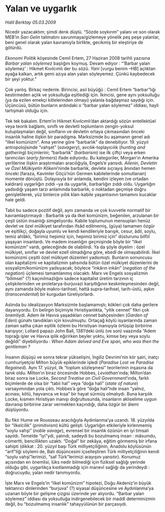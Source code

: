 # Yalan ve uygarlık

*Halil Berktay 05.03.2009*

<div class="taraf_structure_2col_1zq">
<div class="margen_n">



 <p>Nicedir yazacaktım; şimdi denk düştü. “Sözde soykırım” yalanı ve son olarak MEB’in <i>Sarı Gelin</i> talimatını savunmaya/gizlemeye yönelik peş peşe yalanlar, beni genel olarak yalan kavramıyla birlikte, gecikmiş bir eleştiriye de götürdü. <i><br/><br/>Ekonomi Politik</i> köşesinde<b> </b>Cemil Ertem, 27 Haziran 2008 tarihli yazısına <i>Barbar yalan söylemez</i> başlığını koymuş. Devam ediyor : “‘Barbar yalan söylemez’ : Hikmet Kıvılcımlı der bu sözü. <i>Yani</i> [vurgu benim –HB] açlıktan ayağa kalkan, artık gemi azıya alan yalan söyleyemez. Çünkü kaybedecek bir şeyi yoktur.” <br/><br/>Çok yanlış. Birkaç nedenle. Birincisi, asıl büyüğü : Cemil Ertem “barbar”lığı kestirmeden açlık ve yoksulluğa eşitlediği için. İkincisi, gene aynı yoksulluğu (ya da ezilen emekçi kitlelerinden olmayı) yalanla bağdaşmaz saydığı için. Üçüncüsü, bütün bunların ardındaki o “barbar yalan söylemez” iddiası, hayli tartışmalı olduğu için. <br/><br/>Tek tek bakalım. Ertem’in Hikmet Kıvılcımlı’dan aktardığı sözün entellektüel veya teorik bağlamı, sınıflı ve devletli toplumların zengin-yoksul kutuplaşmaları değil, sınıfların ve devletin ortaya çıkmasından önceki insanlık haline ilişkin bir paradigma. Marksizmde bu aşamanın genel adı “ilkel komünizm”. Ama yerine göre “barbarlık” da denebiliyor. 19. yüzyıl antropolojisinde “vahşet” (<i>savagery</i>), avcılık-toplayıcılık (<i>hunting and gathering</i>) biçimlerini; “barbarlık” (<i>barbarism</i>) ise ilk çiftçi veya erken tarımcıları (<i>early farmers</i>) ifade ediyordu. Bu kategoriler, Morgan’ın Amerika yerlilerine ilişkin araştırmaları aracılığıyla, Engels’e yansıdı. <i>Ailenin, Devletin ve Özel Mülkiyetin Kökeni</i>’ninde barbarlık, devlete sıçrayış ânından hemen önceki (faraza, Kavimler Göçü’nün Germen kabilelerinde somutlanan) momente dönüştü. Dolayısıyla bir anlamda, kendini izleyen (ve ortadan kaldıran) uygarlığın zıddı –ya da uygarlık, barbarlığın zıddı oldu. Uygarlığın yadsıdığı yaşam tarzı anlamında barbarlık, o noktadan geçmişe doğru genişletilerek, yüz binlerce yıllık klan-kabile yaşantısının tamamını kucaklar hale geldi. <br/><br/>Tabii bu sadece pozitif değil, aynı zamanda ve çok kuvvetle normatif bir kavramlaştırmaydı : Barbarlık ya da ilkel komünizm, beğenilen, arzulanan bir çeşit üstün insanlığı simgeliyordu. Kabile toplumunun mensupları henüz devlet ve özel mülkiyet tarafından ifsâd edilmemiş, (güya) tamamen özgür ve eşitlikçi, doğayla uyumlu ve kendi kendileriyle barışık, cesur, âdil, soylu, temiz ahlâklı, “birimiz hepimiz için, hepimiz birimiz için” düsturunu bilfiil yaşayan insanlardı. Ve madem insanlığın geçmişinde böyle bir “ilkel komünizm” vardı, geleceğinde de olabilirdi. Ya da şöyle diyelim : özel mülkiyet, sınıflar ve devlet ezelî olmadığına göre, ebedî de olmayabilirdi. İlkel komünizmi çeşitli özel mülkiyet düzenleri yadsımıştı. Bunların sonuncusu olan kapitalizmi ve kapitalizmin şahsında bütün özel mülkiyet düzenlerini de sosyalizm/komünizm yadsıyacak; böylece “inkârın inkârı” (<i>negation of the negation</i>) üçlemesi tamamlanmış olacaktı. Marx ve Engels sosyalizmin “bilimsel” (?) kaçınılmazlığını sadece kapitalist üretim tarzının iç çelişkilerinden ve proletarya-burjuvazi karşıtlığının keskinleşmesinden değil, aynı zamanda böyle makro-tarihsel, hattâ supra-tarihsel, tarih-üstü, aşkın (<i>transcendental</i>) bir kurgudan türetiyorlardı. <br/><br/>Aslında bu idealizasyon Marksizmle başlamamıştı; kökleri çok daha gerilere dayanıyordu. En belirgin biçimiyle Hıristiyanlıkta, “yitik cennet” fikri çok önemliydi. Adem ile Havva yaşadıkları cennet bahçesinden (<i>Garden of Eden</i>) günahı tanıdıkları için kovulmuştu. Ortaçağ köylü isyanlarında zaman zaman satha çıkan eşitlik özlemi bu Hıristiyan inanışıyla örtüşüp birbirine karışıyor; Lollard papazı John Ball, 1381’deki ünlü (ve son) vaazında “Adem toprağı işler ve Havva iplik eğirirken beyler yoktu, kimse bey veya soylu değildi” diyebiliyordu : <i>When Adam delved and Eve span, who was then the gentleman ?</i> <br/><br/>İnsanın düşüşü ve sonra tekrar yükselişini, İngiliz Devrimi’nin kör şairi, inatçı cumhuriyetçisi Milton büyük epiklerinde işledi (<i>Paradise Lost</i> ve <i>Paradise Regained</i>). Aynı 17. yüzyıl, ilk “toplum sözleşmesi” teorilerinin inşasına da tanık oldu. Milton’ın biraz öncesinde Hobbes, <i>Leviathan</i>’ında; Milton’dan biraz sonra ise Locke, <i>Second Treatise on Civil Government</i>’ında, farklı biçimlerde de olsa bir “tabii hal” veya “doğa hali” (<i>state of nature</i>) varsayımından yola çıktı. Hobbes’a göre “doğa hali”nde insan “yalnız, acınası, kötü, hayvanca ve kısa” bir hayat sürmüş olmalıydı. Buna karşılık Locke, kısmen Hıristiyan inanışı doğrultusunda, insanların aklıselime uygun davranıp birbirine zarar vermekten kaçındığı, daha özgür bir âlemi düşlüyordu. <br/><br/>Bu fikir Hume ve Rousseau aracılığıyla Aydınlanma’ya uzandı. 18. yüzyılda bir “ilkelcilik” (<i>primitivism</i>) kültü gelişti. Uygarlığın etkileriyle kirlenmemiş “soylu vahşi” (<i>noble savage</i>), evrensel bir insanlık özünün en iyi timsali sayıldı. Temelde “iyi”ydi, yalındı, sadeydi bu bozulmamış insan : mâsumdu, cömertti, bencillikten uzaktı. “Doğal” bir zekâya, eğitim görmemiş bir irfana sahipti (dikkat : 20. yüzyıl başı Türk milliyetçiliğinin, Anadolu köylüsünün “arif”liği söylemi de, Batı düşüncesini içselleştiren Türk milliyetçiliğinin kendi “soylu vahşi”lerimizi, “saf Türk”lerimizi arayışını yansıtır). Konumuz açısından en önemlisi, lüks nedir bilmediği için fiziksel sağlığı yerinde olduğu gibi, uygarlıkça kısıtlanmadığı için manevî sağlığı da yerindeydi : doğrucuydu; yalan nedir tanımıyordu. <br/><br/>İşte Marx ve Engels’in “ilkel komünizm” hipotezi, Doğu Akdeniz’in büyük tektanrıcı dinlerinden “burjuva” (?) siyasal düşüncesine ve Aydınlanma’ya uzanan böyle bir gelişme çizgisi üzerinde yer alıyordu. “Barbar yalan söylemez” iddiası da yoksulluğa indirgenebilecek bir maddî determinizmin değil, bu “bozulmamış insanlık” tahayyülünün bir parçasıydı.</p>

<br/>


<div id="taraf_not">
</div>

</div>


</div>
